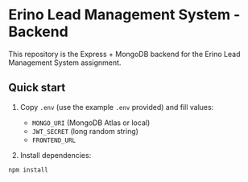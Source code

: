 # Erino Lead Management System - Backend

This repository is the Express + MongoDB backend for the Erino Lead Management System assignment.

## Quick start

1. Copy `.env` (use the example `.env` provided) and fill values:
   - `MONGO_URI` (MongoDB Atlas or local)
   - `JWT_SECRET` (long random string)
   - `FRONTEND_URL`

2. Install dependencies:

```bash
npm install
